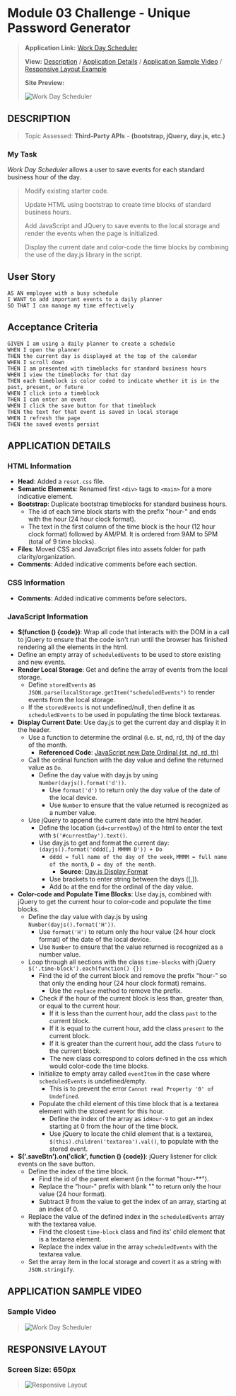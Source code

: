 # Module 03 Challenge - Unique Password Generator

>**Application Link:** [Work Day Scheduler](https://fannychen623.github.io/Challenge-05-Work-Day-Scheduler/)
>
>**View:** [Description](#description) / [Application Details](#application-details) / [Application Sample Video](#application-sample-video) / [Responsive Layout Example](#responsive-layout)
>
>**Site Preview:**
>
>![Work Day Scheduler](./assets/images/Work%20Day%20Scheduler.png "Work Day Scheduler")
## **DESCRIPTION**
> Topic Assessed: **Third-Party APIs** - **(bootstrap, jQuery, day.js, etc.)**
### **My Task**
*Work Day Scheduler* allows a user to save events for each standard business hour of the day.
> Modify existing starter code. 
>
> Update HTML using bootstrap to create time blocks of standard business hours.
> 
> Add JavaScript and JQuery to save events to the local storage and render the events when the page is initialized.
> 
> Display the current date and color-code the time blocks by combining the use of the day.js library in the script.
> 
## User Story
```
AS AN employee with a busy schedule
I WANT to add important events to a daily planner
SO THAT I can manage my time effectively
```

## Acceptance Criteria

```
GIVEN I am using a daily planner to create a schedule
WHEN I open the planner
THEN the current day is displayed at the top of the calendar
WHEN I scroll down
THEN I am presented with timeblocks for standard business hours
WHEN I view the timeblocks for that day
THEN each timeblock is color coded to indicate whether it is in the past, present, or future
WHEN I click into a timeblock
THEN I can enter an event
WHEN I click the save button for that timeblock
THEN the text for that event is saved in local storage
WHEN I refresh the page
THEN the saved events persist
```

## **APPLICATION DETAILS**

### HTML Information
* **Head**: Added a `reset.css` file.
* **Semantic Elements**: Renamed first `<div>` tags to `<main>` for a more indicative element.
* **Bootstrap**: Duplicate bootstrap timeblocks for standard business hours.
  * The id of each time block starts with the prefix "hour-" and ends with the hour (24 hour clock format).
  * The text in the first column of the time block is the hour (12 hour clock format) followed by AM/PM. It is ordered from 9AM to 5PM (total of 9 time blocks).
* **Files**: Moved CSS and JavaScript files into assets folder for path clarity/organization. 
* **Comments**: Added indicative comments before each section.

### CSS Information
* **Comments**: Added indicative comments before selectors.

### JavaScript Information
* **$(function () {code})**: Wrap all code that interacts with the DOM in a call to jQuery to ensure that the code isn't run until the browser has finished rendering all the elements in the html.
* Define an empty array of `scheduledEvents` to be used to store existing and new events.
* **Render Local Storage**: Get and define the array of events from the local storage.
  * Define `storedEvents` as `JSON.parse(localStorage.getItem("scheduledEvents")` to render events from the local storage.
  * If the `storedEvents` is not undefined/null, then define it as `scheduledEvents` to be used in populating the time block textareas.
* **Display Current Date**: Use day.js to get the current day and display it in the header.
  * Use a function to determine the ordinal (i.e. st, nd, rd, th) of the day of the month.
    * **Referenced Code**: [JavaScript new Date Ordinal (st, nd, rd, th)](https://stackoverflow.com/questions/15397372/javascript-new-date-ordinal-st-nd-rd-th)
  * Call the ordinal function with the day value and define the returned value as `Do`.
    * Define the day value with day.js by using `Number(dayjs().format('d'))`.
      * Use `format('d')` to return only the day value of the date of the local device.
      * Use  `Number` to ensure that the value returned is recognized as a number value.
  * Use jQuery to append the current date into the html header.
    * Define the location (`id=currentDay`) of the html to enter the text with `$('#currentDay').text()`.
    * Use day.js to get and format the current day: `(dayjs().format('dddd[,] MMMM D')) + Do`
      * `dddd = full name of the day of the week`, `MMMM = full name of the month`, `D = day of the month`.
        * **Source**: [Day.js Display Format](https://day.js.org/docs/en/display/format)
      * Use brackets to enter string between the days ([,]).
      * Add `Do` at the end for the ordinal of the day value.
* **Color-code and Populate Time Blocks**: Use day.js, combined with jQuery to get the current hour to color-code and populate the time blocks.
  * Define the day value with day.js by using `Number(dayjs().format('H'))`.
      * Use `format('H')` to return only the hour value (24 hour clock format) of the date of the local device.
      * Use  `Number` to ensure that the value returned is recognized as a number value.
  * Loop through all sections with the class `time-blocks` with jQuery `$('.time-block').each(function() {})`
    * Find the id of the current block and remove the prefix "hour-" so that only the ending hour (24 hour clock format) remains.
      * Use the `replace` method to remove the prefix.
    * Check if the hour of the current block is less than, greater than, or equal to the current hour.
      * If it is less than the current hour, add the class `past` to the current block.
      * If it is equal to the current hour, add the class `present` to the current block.
      * If it is greater than the current hour, add the class `future` to the current block.
      * The new class correspond to colors defined in the css which would color-code the time blocks.
    * Initialize to empty array called `eventItem` in the case where `scheduledEvents` is undefined/empty.
      * This is to prevent the error `Cannot read Property '0' of Undefined`.
    * Populate the child element of this time block that is a textarea element with the stored event for this hour.
      * Define the index of the array as `idHour-9` to get an index starting at 0 from the hour of the time block.
      * Use jQuery to locate the child element that is a textarea, `$(this).children('textarea').val()`, to populate with the stored event.
* **$('.saveBtn').on('click', function () {code})**: jQuery listener for click events on the save button.
  * Define the index of the time block.
    * Find the id of the parent element (in the format "hour-**").
    * Replace the "hour-" prefix with blank "" to return only the hour value (24 hour format).
    * Subtract 9 from the value to get the index of an array, starting at an index of 0.
  * Replace the value of the defined index in the `scheduledEvents` array with the textarea value.
    * Find the closest `time-block` class and find its' child element that is a textarea element.
    * Replace the index value in the array `scheduledEvents` with the textarea value.
  * Set the array item in the local storage and covert it as a string with `JSON.stringify`.

## **APPLICATION SAMPLE VIDEO**
### Sample Video
>![Work Day Scheduler](./assets/images/Work%20Day%20Scheduler.gif "Work Day Scheduler")

## **RESPONSIVE LAYOUT**
### Screen Size: 650px
>![Responsive Layout](./assets/images/650px.png "Responsive Layout")